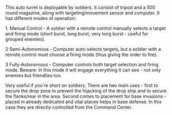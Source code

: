 This auto turret is deployable by soldiers. It consist of tripod and a
500 round magazine, along with targeting/movement sensor and computer.
It has different modes of operation:

1\. Manual Control - A soldier with a remote control manually selects a
target and firing mode (short burst, long burst, very long burst -
useful for grouped enemies).

2 Semi-Autonomous - Computer auto-selects targets, but a soldier with a
remote control must choose a firing mode (thus giving the order to
fire).

3 Fully-Autonomous - Computer controls both target selection and firing
mode. Beware: in this mode it will engage everything it can see - not
only enemies but friendlies too.

Very useful if you're short on soldiers. There are two main uses - first
to secure the drop zone to prevent the hijacking of the drop ship and to
secure the flanks/rear in the area. Second comes to placement for base
invasions - placed in already dedicated and vital places helps in base
defense. In this case they are directly controlled from the Command
Center.
